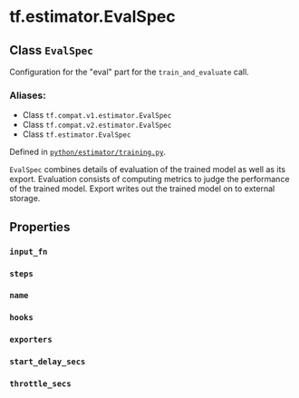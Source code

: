 <div itemscope itemtype="http://developers.google.com/ReferenceObject">
<meta itemprop="name" content="tf.estimator.EvalSpec" />
<meta itemprop="path" content="Stable" />
<meta itemprop="property" content="input_fn"/>
<meta itemprop="property" content="steps"/>
<meta itemprop="property" content="name"/>
<meta itemprop="property" content="hooks"/>
<meta itemprop="property" content="exporters"/>
<meta itemprop="property" content="start_delay_secs"/>
<meta itemprop="property" content="throttle_secs"/>
</div>

# tf.estimator.EvalSpec

## Class `EvalSpec`

Configuration for the "eval" part for the `train_and_evaluate` call.



### Aliases:

* Class `tf.compat.v1.estimator.EvalSpec`
* Class `tf.compat.v2.estimator.EvalSpec`
* Class `tf.estimator.EvalSpec`



Defined in [`python/estimator/training.py`](https://github.com/tensorflow/estimator/tree/master/tensorflow_estimator/python/estimator/training.py).

<!-- Placeholder for "Used in" -->

`EvalSpec` combines details of evaluation of the trained model as well as its
export. Evaluation consists of computing metrics to judge the performance of
the trained model.  Export writes out the trained model on to external
storage.

## Properties

<h3 id="input_fn"><code>input_fn</code></h3>




<h3 id="steps"><code>steps</code></h3>




<h3 id="name"><code>name</code></h3>




<h3 id="hooks"><code>hooks</code></h3>




<h3 id="exporters"><code>exporters</code></h3>




<h3 id="start_delay_secs"><code>start_delay_secs</code></h3>




<h3 id="throttle_secs"><code>throttle_secs</code></h3>






